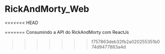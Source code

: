 # RickAndMorty_Web
<<<<<<< HEAD
 
=======
Consumindo a API do RickAndMorty com ReactJs
>>>>>>> f757863deb32fb2a020255351b074d9477883a4d
